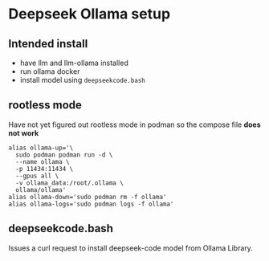 # Deepseek Ollama setup 

## Intended install 
- have llm and llm-ollama installed 
- run ollama docker
- install model using `deepseekcode.bash`

## rootless mode 
Have not yet figured out rootless mode in podman
so the compose file **does not work**
```
alias ollama-up='\
  sudo podman podman run -d \
  --name ollama \
  -p 11434:11434 \
  --gpus all \
  -v ollama_data:/root/.ollama \
  ollama/ollama'
alias ollama-down='sudo podman rm -f ollama'
alias ollama-logs='sudo podman logs -f ollama'
```


## deepseekcode.bash 
Issues a curl request to install deepseek-code model 
from Ollama Library.

